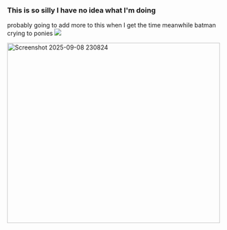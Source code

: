 ### This is so silly I have no idea what I'm doing
probably going to add more to this when I get the time meanwhile batman crying to ponies
![](https://komarev.com/ghpvc/?username=your-github-aalinus&style=for-the-badge&color=blueviolet&label=gang)

<img width="496" height="420" alt="Screenshot 2025-09-08 230824" src="https://github.com/user-attachments/assets/b6a92251-a06b-4367-9a26-499e4eec5131" />

